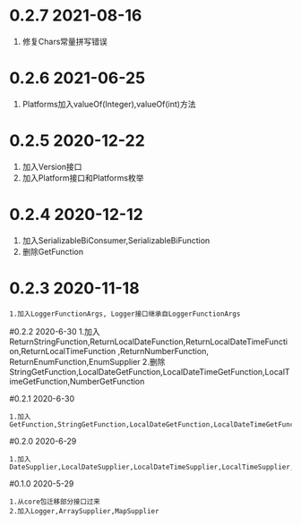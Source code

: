 # 0.2.7 2021-08-16
1. 修复Chars常量拼写错误

# 0.2.6 2021-06-25
1. Platforms加入valueOf(Integer),valueOf(int)方法


# 0.2.5 2020-12-22
1. 加入Version接口
2. 加入Platform接口和Platforms枚举

# 0.2.4 2020-12-12
1. 加入SerializableBiConsumer,SerializableBiFunction
2. 删除GetFunction
    
# 0.2.3 2020-11-18
    1.加入LoggerFunctionArgs, Logger接口继承自LoggerFunctionArgs

#0.2.2 2020-6-30
    1.加入ReturnStringFunction,ReturnLocalDateFunction,ReturnLocalDateTimeFunction,ReturnLocalTimeFunction
        ,ReturnNumberFunction, ReturnEnumFunction,EnumSupplier
    2.删除StringGetFunction,LocalDateGetFunction,LocalDateTimeGetFunction,LocalTimeGetFunction,NumberGetFunction

#0.2.1 2020-6-30

    1.加入GetFunction,StringGetFunction,LocalDateGetFunction,LocalDateTimeGetFunction,LocalTimeGetFunction,NumberGetFunction

#0.2.0 2020-6-29

    1.加入DateSupplier,LocalDateSupplier,LocalDateTimeSupplier,LocalTimeSupplier,NumberSupplier

#0.1.0 2020-5-29

    1.从core包迁移部分接口过来
    2.加入Logger,ArraySupplier,MapSupplier